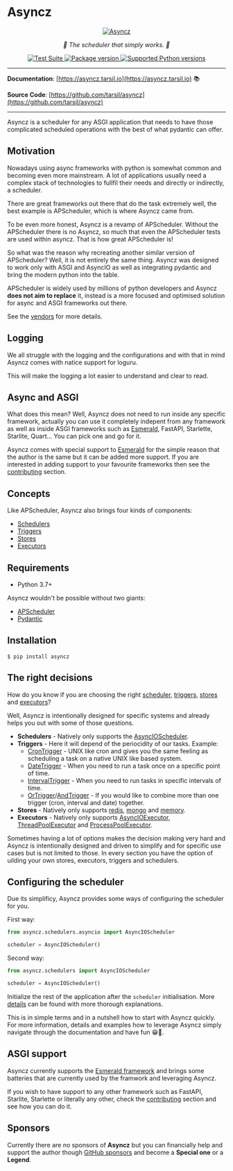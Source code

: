# Asyncz

<p align="center">
  <a href="https://asyncz.tarsil.io"><img src="https://res.cloudinary.com/dymmond/image/upload/v1671461421/asyncz/asyncz-bg_bapqg1.png" alt='Asyncz'></a>
</p>

<p align="center">
    <em>🚀 The scheduler that simply works. 🚀</em>
</p>

<p align="center">
<a href="https://github.com/tarsil/asyncz/workflows/Test%20Suite/badge.svg?event=push&branch=main" target="_blank">
    <img src="https://github.com/tarsil/asyncz/workflows/Test%20Suite/badge.svg?event=push&branch=main" alt="Test Suite">
</a>

<a href="https://pypi.org/project/asyncz" target="_blank">
    <img src="https://img.shields.io/pypi/v/asyncz?color=%2334D058&label=pypi%20package" alt="Package version">
</a>

<a href="https://pypi.org/project/asyncz" target="_blank">
    <img src="https://img.shields.io/pypi/pyversions/asyncz.svg?color=%2334D058" alt="Supported Python versions">
</a>
</p>

---

**Documentation**: [https://asyncz.tarsil.io](https://asyncz.tarsil.io) 📚

**Source Code**: [https://github.com/tarsil/asyncz](https://github.com/tarsil/asyncz)

---

Asyncz is a scheduler for any ASGI application that needs to have those complicated scheduled operations with the
best of what pydantic can offer.

## Motivation

Nowadays using async frameworks with python is somewhat common and becoming even more mainstream. A lot of applications
usually need a complex stack of technologies to fullfil their needs and directly or indirectly, a scheduler.

There are great frameworks out there that do the task extremely well, the best example is APScheduler, which is where
Asyncz came from.

To be even more honest, Asyncz is a revamp of APScheduler. Without the APScheduler there is no Asyncz, so much that
even the APScheduler tests are used within asyncz. That is how great APScheduler is!

So what was the reason why recreating another similar version of APScheduler? Well, it is not entirely the same
thing. Asyncz was designed to work only with ASGI and AsyncIO as well as integrating pydantic and bring the modern
python into the table.

APScheduler is widely used by millions of python developers and Asyncz **does not aim to replace** it, instead
is a more focused and optimised solution for async and ASGI frameworks out there.

See the [vendors](./vendors/apscheduler/README.md) for more details.

## Logging

We all struggle with the logging and the configurations and with that in mind Asyncz comes with natice support
for loguru.

This will make the logging a lot easier to understand and clear to read.

## Async and ASGI

What does this mean? Well, Asyncz does not need to run inside any specific framework, actually you can use it
completely indepent from any framework as well as inside ASGI frameworks such as
[Esmerald](https://esmerald.dymmond.com), FastAPI, Starlette, Starlite, Quart... You can pick one and go for it.

Asyncz comes with special support to [Esmerald](https://esmerald.dymmond.com) for the simple reason that the author is
the same but it can be added more support. If you are interested in adding support to your favourite frameworks then
see the [contributing](https://asyncz.tarsild.io/contributing.md) section.

## Concepts

Like APScheduler, Asyncz also brings four kinds of components:

* [Schedulers](https://asyncz.tarsild.io/schedulers.md)
* [Triggers](https://asyncz.tarsild.io/triggers.md)
* [Stores](https://asyncz.tarsild.io/stores.md)
* [Executors](https://asyncz.tarsild.io/executors.md)

## Requirements

* Python 3.7+

Asyncz wouldn't be possible without two giants:

* <a href="https://apscheduler.readthedocs.io/en/3.x/" class="external-link" target="_blank">APScheduler</a>
* <a href="https://pydantic-docs.helpmanual.io/" class="external-link" target="_blank">Pydantic</a>

## Installation

```shell
$ pip install asyncz
```

## The right decisions

How do you know if you are choosing the right [scheduler](https://asyncz.tarsild.io/schedulers.md),
[triggers](https://asyncz.tarsild.io/triggers.md), [stores](https://asyncz.tarsild.io/stores.md)
and [executors](https://asyncz.tarsild.io/executors.md)?

Well, Asyncz is intentionally designed for specific systems and already helps you out with some of
those questions.

* **Schedulers** - Natively only supports the [AsyncIOScheduler](https://asyncz.tarsild.io/schedulers.md#asyncioscheduler).
* **Triggers** - Here it will depend of the periocidity of our tasks. Example:
    * [CronTrigger](https://asyncz.tarsild.io/triggers.md#crontrigger) - UNIX like cron and gives you the same feeling as
scheduling a task on a native UNIX like based system.
    * [DateTrigger](https://asyncz.tarsild.io/triggers.md#datetrigger) - When you need to run a task once on a specific
point of time.
    * [IntervalTrigger](https://asyncz.tarsild.io/triggers.md#intervaltrigger) - When you need to run tasks in specific
intervals of time.
    * [OrTrigger](https://asyncz.tarsild.io/triggers.md#ortrigger)/[AndTrigger](https://asyncz.tarsild.io/triggers.md#andtrigger) - If you would
like to combine more than one trigger (cron, interval and date) together.
* **Stores** - Natively only supports [redis](https://asyncz.tarsild.io/stores.md#redisstore),
[mongo](https://asyncz.tarsild.io/stores.md#mongodbstore) and [memory](https://asyncz.tarsild.io/stores.md#memorystore).
* **Executors** - Natively only supports [AsyncIOExecutor](https://asyncz.tarsild.io/executors.md#asyncioexecutor),
[ThreadPoolExecutor](https://asyncz.tarsild.io/executors.md#threadpoolexecutor) and
[ProcessPoolExecutor](https://asyncz.tarsild.io/executors.md#processpoolexecutor).

Sometimes having a lot of options makes the decision making very hard and Asyncz is intentionally
designed and driven to simplify and for specific use cases but is not limited to those. In every
section you have the option of uilding your own stores, executors, triggers and schedulers.

## Configuring the scheduler

Due its simplificy, Asyncz provides some ways of configuring the scheduler for you.

First way:

```python
from asyncz.schedulers.asyncio import AsyncIOScheduler

scheduler = AsyncIOScheduler()
```

Second way:

```python
from asyncz.schedulers import AsyncIOScheduler

scheduler = AsyncIOScheduler()
```

Initialize the rest of the application after the `scheduler` initialisation.
More [details](https://asyncz.tarsild.io/schedulers.md) can be found with more thorough explanations.

This is in simple terms and in a nutshell how to start with Asyncz quickly. For more information,
details and examples how to leverage Asyncz simply navigate through the documentation and have
fun 😁🎉.

## ASGI support

Asyncz currently supports the [Esmerald framework](https://asyncz.tarsild.io/contrib/esmerald/index.md)
and brings some batteries that are currently used by the framwork and leveraging Asyncz.

If you wish to have support to any other framework such as FastAPI, Starlite, Starlette or
literally any other, check the [contributing](https://asyncz.tarsild.io/contributing.md) section and see how you can
do it.

## Sponsors

Currently there are no sponsors of **Asyncz** but you can financially help and support the author though
[GitHub sponsors](https://github.com/sponsors/tarsil) and become a **Special one** or a **Legend**.
